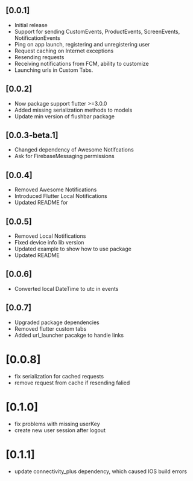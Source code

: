 ## [0.0.1]

- Initial release
- Support for sending CustomEvents, ProductEvents, ScreenEvents, NotificationEvents
- Ping on app launch, registering and unregistering user
- Request caching on Internet exceptions
- Resending requests
- Receiving notifications from FCM, ability to customize
- Launching urls in Custom Tabs.

## [0.0.2]

- Now package support flutter >=3.0.0
- Added missing serialization methods to models
- Update min version of flushbar package

## [0.0.3-beta.1]

- Changed dependency of Awesome Notifcations
- Ask for FirebaseMessaging permissions

## [0.0.4]

- Removed Awesome Notifications
- Introduced Flutter Local Notifications
- Updated README for 

## [0.0.5]

- Removed Local Notifications
- Fixed device info lib version
- Updated example to show how to use package
- Updated README 


## [0.0.6]

- Converted local DateTime to utc in events

## [0.0.7]

- Upgraded package dependencies
- Removed flutter custom tabs
- Added url_launcher pacakge to handle links

# [0.0.8]

- fix serialization for cached requests
- remove request from cache if resending falied

# [0.1.0]

- fix problems with missing userKey
- create new user session after logout

# [0.1.1]

- update connectivity_plus dependency, which caused IOS build errors